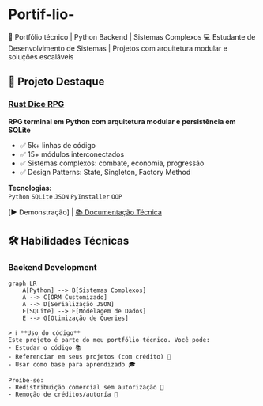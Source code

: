 # Portif-lio-
🚀 Portfólio técnico | Python Backend | Sistemas Complexos  💻 Estudante de Desenvolvimento de Sistemas | Projetos com arquitetura modular e soluções escaláveis

## 🚀 Projeto Destaque
### [Rust Dice RPG](projects/rust_dice)
**RPG terminal em Python com arquitetura modular e persistência em SQLite**  
- ✅ 5k+ linhas de código  
- ✅ 15+ módulos interconectados  
- ✅ Sistemas complexos: combate, economia, progressão  
- ✅ Design Patterns: State, Singleton, Factory Method  

**Tecnologias:**  
`Python` `SQLite` `JSON` `PyInstaller` `OOP`  

[▶️ Demonstração] | [📚 Documentação Técnica](projects/rust_dice/docs)

## 🛠️ Habilidades Técnicas

### Backend Development
```mermaid
graph LR
    A[Python] --> B[Sistemas Complexos]
    A --> C[ORM Customizado]
    A --> D[Serialização JSON]
    E[SQLite] --> F[Modelagem de Dados]
    E --> G[Otimização de Queries]

> ℹ️ **Uso do código**  
Este projeto é parte do meu portfólio técnico. Você pode:
- Estudar o código 📚
- Referenciar em seus projetos (com crédito) 🔖
- Usar como base para aprendizado 🎓

Proíbe-se:
- Redistribuição comercial sem autorização 🚫
- Remoção de créditos/autoría 🚫
